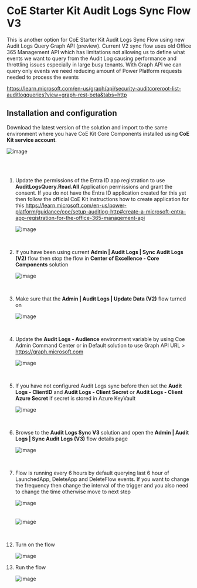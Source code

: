 # CoE Starter Kit Audit Logs Sync Flow V3

This is another option for CoE Starter Kit Audit Logs Sync Flow using new Audit Logs Query Graph API (preview). Current V2 sync flow uses old Office 365 Management API which has limitations not allowing us to define what events we want to query from the Audit Log causing performance and throttling issues especially in large busy tenants. With Graph API we can query only events we need reducing amount of Power Platform requests needed to process the events 

https://learn.microsoft.com/en-us/graph/api/security-auditcoreroot-list-auditlogqueries?view=graph-rest-beta&tabs=http

## Installation and configuration

Download the latest version of the solution and import to the same environment where you have CoE Kit Core Components installed using **CoE Kit service account**.

![image](https://github.com/petepuu/coekit-auditlogsync-v3/assets/8307644/703e2280-52a4-4156-9466-4f650702ecee)

<br><br>
1. Update the permissions of the Entra ID app registration to use **AuditLogsQuery.Read.All** Application permissions and grant the consent. If you do not have the Entra ID application created for this yet then follow the official CoE Kit instructions how to create application for this https://learn.microsoft.com/en-us/power-platform/guidance/coe/setup-auditlog-http#create-a-microsoft-entra-app-registration-for-the-office-365-management-api

   ![image](https://github.com/petepuu/coekit-auditlogsync-v3/assets/8307644/6117dde1-281f-4e57-92ca-1b11b60f2ce6)

   <br>
2. If you have been using current **Admin | Audit Logs | Sync Audit Logs (V2)** flow then stop the flow in **Center of Excellence - Core Components** solution

   ![image](https://github.com/petepuu/coekit-auditlogsync-v3/assets/8307644/87eaaf70-808c-4654-a499-e8b7cda91c64)

   <br>
4. Make sure that the **Admin | Audit Logs | Update Data (V2)** flow turned on

   ![image](https://github.com/petepuu/coekit-auditlogsync-v3/assets/8307644/158cc437-6598-44f6-bf66-4b24e0b0c05d)

   <br>
6. Update the **Audit Logs - Audience** environment variable by using Coe Admin Command Center or in Default solution to use Graph API URL > https://graph.microsoft.com

   ![image](https://github.com/petepuu/coekit-auditlogsync-v3/assets/8307644/05ea356e-a6ab-4dbc-acf3-8c1763abc751)

    <br>
7. If you have not configured Audit Logs sync before then set the **Audit Logs - ClientID** and **Audit Logs - Client Secret** or **Audit Logs - Client Azure Secret** if secret is stored in Azure KeyVault

   ![image](https://github.com/petepuu/coekit-auditlogsync-v3/assets/8307644/1c022d7b-5ba2-4545-8726-2d3d87b27ab6)

   <br>
9. Browse to the **Audit Logs Sync V3** solution and open the **Admin | Audit Logs | Sync Audit Logs (V3)** flow details page
    
    ![image](https://github.com/petepuu/coekit-auditlogsync-v3/assets/8307644/ce49509b-41eb-4193-a4e0-f246403b415f)

    <br>
11. Flow is running every 6 hours by default querying last 6 hour of LaunchedApp, DeleteApp and DeleteFlow events. If you want to change the frequency then change the interval of the trigger and you also need to change the time otherwise move to next step

     ![image](https://github.com/petepuu/coekit-auditlogsync-v3/assets/8307644/c172cf74-0963-4134-868c-caa3c2ebf063)
    <br><br><br>
    ![image](https://github.com/petepuu/coekit-auditlogsync-v3/assets/8307644/03f7ae30-6dcb-44d3-9b7a-6d1dcbd3a8f2)

   <br>

12. Turn on the flow

    ![image](https://github.com/petepuu/coekit-auditlogsync-v3/assets/8307644/cd76d8ae-2f34-4389-b568-d18149c3dbdb)

13. Run the flow

    ![image](https://github.com/petepuu/coekit-auditlogsync-v3/assets/8307644/28bc3e29-4ab3-4826-bd56-bbbc0d56b8af)

    
   



    

   
